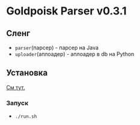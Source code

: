 ﻿# Goldpoisk Parser v0.3.1

## Сленг
* `parser`(парсер) - парсер на Java
* `uploader`(аплоадер) - аплоадер в db на Python

## Установка
[См тут.](docs/INSTALL.md)

### Запуск
* `./run.sh`
